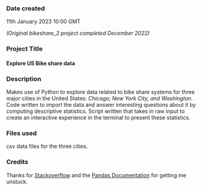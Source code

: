 
### Date created
11th January 2023 10:00 GMT

_(Original bikeshare_2 project completed December 2022)_




### Project Title
####   Explore US Bike share data 

### Description
Makes use of Python to explore data related to bike share systems for three major cities in the United States: _Chicago;
New York City, and Washington_. 
Code written to import the data and answer interesting questions about it by computing descriptive statistics. 
Script written that takes in raw input to create an interactive experience in the terminal to present these statistics.

### Files used

csv data files for the three cities.

### Credits
Thanks for [Stackoverflow](https://stackoverflow.com) and the
[Pandas Documentation](https://pandas.pydata.org/docs/user_guide/index.html) for getting me unstuck. 

